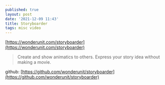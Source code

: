 ```yaml
---
published: true
layout: post
date: '2021-12-09 11:43'
title: Storyboarder
tags: misc video 
---
```

[https://wonderunit.com/storyboarder](https://wonderunit.com/storyboarder)  
> Create and show animatics to others. Express your story idea without making a movie.  

github: [https://github.com/wonderunit/storyboarder](https://github.com/wonderunit/storyboarder)

